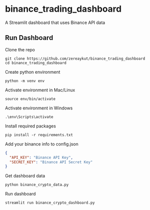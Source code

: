 # binance_trading_dashboard
A Streamlit dashboard that uses Binance API data

## Run Dashboard
Clone the repo
```shell
git clone https://github.com/zereaykut/binance_trading_dashboard
cd binance_trading_dashboard
```

Create python environment
```shell
python -m venv env
```

Activate environment in Mac/Linux 
```shell
source env/bin/activate
```

Activate environment in Windows 
```shell
.\env\Scripts\activate
```

Install required packages
```shell
pip install -r requirements.txt
```

Add your binance info to config.json
```json
{
  "API_KEY": "Binance API Key",
  "SECRET_KEY": "Binance API Secret Key"
}
```

Get dashboard data
```shell
python binance_crypto_data.py
```

Run dashboard
```shell
streamlit run binance_crypto_dashboard.py
```
